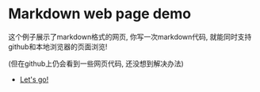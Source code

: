
# Markdown web page demo
这个例子展示了markdown格式的网页, 你写一次markdown代码, 就能同时支持github和本地浏览器的页面浏览!

(但在github上仍会看到一些网页代码, 还没想到解决办法)

- [Let's go!](main/Main.md)